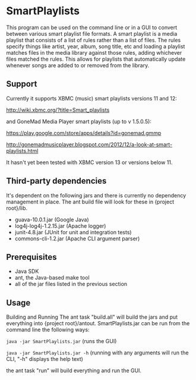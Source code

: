 SmartPlaylists
==============

This program can be used on the command line or in a GUI to convert between various smart playlist file formats. A smart playlist is a media playlist that consists of a list of rules rather than a list of files. The rules specify things like artist, year, album, song title, etc and loading a playlist matches files in the media library against those rules, adding whichever files matched the rules. This allows for playlists that automatically update whenever songs are added to or removed from the library.

Support
-------
Currently it supports XBMC (music) smart playlists versions 11 and 12:

http://wiki.xbmc.org/?title=Smart_playlists

and GoneMad Media Player smart playlists (up to v 1.5.0.5):

https://play.google.com/store/apps/details?id=gonemad.gmmp

http://gonemadmusicplayer.blogspot.com/2012/12/a-look-at-smart-playlists.html

It hasn't yet been tested with XBMC version 13 or versions below 11.

Third-party dependencies
------------------------
It's dependent on the following jars and there is currently no dependency management in place. The ant build file will look for these in {project root}/lib.
* guava-10.0.1.jar (Google Java)
* log4j-log4j-1.2.15.jar (Apache logger)
* junit-4.8.jar (JUnit for unit and integration tests)
* commons-cli-1.2.jar (Apache CLI argument parser)

Prerequisites
-------------
* Java SDK
* ant, the Java-based make tool
* all of the jar files listed in the previous section

Usage
-----
Building and Running
The ant task "build.all" will build the jars and put everything into {project root}/antout. SmartPlaylists.jar can be run from the command line the following ways:

`java -jar SmartPlaylists.jar`    (runs the GUI)

`java -jar SmartPlaylists.jar -h` (running with any arguments will run the CLI, "-h" displays the help text)

the ant task "run" will build everything and run the GUI.
